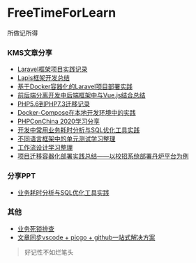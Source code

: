 # FreeTimeForLearn
所做记所得

### KMS文章分享
- [Laravel框架项目实践记录](./KMS/Laravel框架项目实践记录.md)
- [Lapis框架开发总结](./KMS/Lapis框架开发总结.md)
- [基于Docker容器化的Laravel项目部署实践](./KMS/基于Docker容器化的Laravel项目部署实践.md)
- [前后端分离开发中后端框架中与Vue.js结合总结](./KMS/前后端分离开发中后端框架中与Vue.js结合总结.md)
- [PHP5.6到PHP7.3迁移记录](./KMS/PHP5.6到PHP7.3迁移记录.md)
- [Docker-Compose在本地开发环境中的实践](./KMS/Docker-Compose在本地开发环境中的实践.md)
- [PHPConChina 2020学习分享](./KMS/PHPConChina%202020学习分享.md)
- [开发中常用业务耗时分析与SQL优化工具实践](./KMS/开发中常用业务耗时分析与SQL优化工具实践.md)
- [不同语言框架中的单元测试学习整理](./KMS/不同语言框架中的单元测试学习整理.md)
- [工作流设计学习整理](./KMS/工作流设计学习整理.md)
- [项目迁移容器化部署实践总结——以校招系统部署丹炉平台为例](./KMS/项目迁移容器化部署实践总结——以校招系统部署丹炉平台为例.md)

### 分享PPT
- [业务耗时分析与SQL优化工具实践](./Share/20200901-业务耗时分析与SQL优化工具实践-马凌.pptx)

### 其他

- [业务死锁排查](./Notes/业务死锁排查.md)
- [文章同步vscode + picgo + github一站式解决方案](./)

> 好记性不如烂笔头
